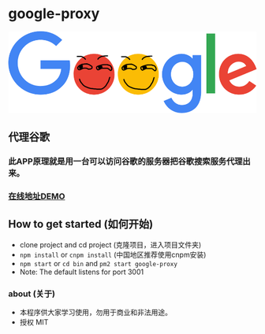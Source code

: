 # google-proxy
<div align=center><img src="https://github.com/Jon-Millent/google-proxy/blob/master/images/google.png?raw=true" ></div>

## 代理谷歌
### 此APP原理就是用一台可以访问谷歌的服务器把谷歌搜索服务代理出来。 
### <a href="google.thisummer.com">在线地址DEMO</a>

## How to get started (如何开始)
* clone project and cd project (克隆项目，进入项目文件夹)
* `npm install` or `cnpm install` (中国地区推荐使用cnpm安装)
* `npm start` or `cd bin` and `pm2 start google-proxy`
* Note: The default listens for port 3001

### about (关于)
* 本程序供大家学习使用，勿用于商业和非法用途。
* 授权 MIT
